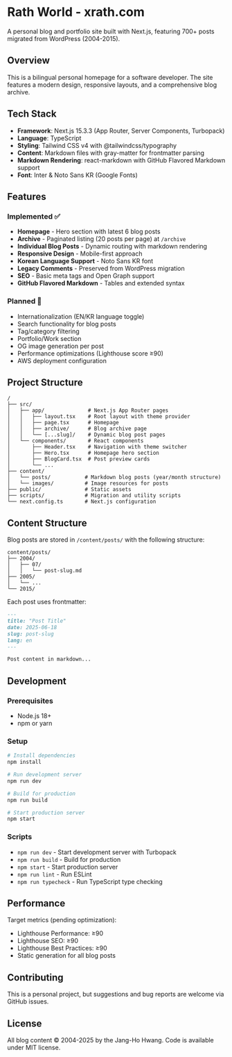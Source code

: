 # Rath World - xrath.com

A personal blog and portfolio site built with Next.js, featuring 700+ posts migrated from WordPress (2004-2015).

## Overview

This is a bilingual personal homepage for a software developer. The site features a modern design, responsive layouts, and a comprehensive blog archive.

## Tech Stack

- **Framework**: Next.js 15.3.3 (App Router, Server Components, Turbopack)
- **Language**: TypeScript
- **Styling**: Tailwind CSS v4 with @tailwindcss/typography
- **Content**: Markdown files with gray-matter for frontmatter parsing
- **Markdown Rendering**: react-markdown with GitHub Flavored Markdown support
- **Font**: Inter & Noto Sans KR (Google Fonts)

## Features

### Implemented ✅

- **Homepage** - Hero section with latest 6 blog posts
- **Archive** - Paginated listing (20 posts per page) at `/archive`
- **Individual Blog Posts** - Dynamic routing with markdown rendering
- **Responsive Design** - Mobile-first approach
- **Korean Language Support** - Noto Sans KR font
- **Legacy Comments** - Preserved from WordPress migration
- **SEO** - Basic meta tags and Open Graph support
- **GitHub Flavored Markdown** - Tables and extended syntax

### Planned 🚧

- Internationalization (EN/KR language toggle)
- Search functionality for blog posts
- Tag/category filtering
- Portfolio/Work section
- OG image generation per post
- Performance optimizations (Lighthouse score ≥90)
- AWS deployment configuration

## Project Structure

```
/
├── src/
│   ├── app/              # Next.js App Router pages
│   │   ├── layout.tsx    # Root layout with theme provider
│   │   ├── page.tsx      # Homepage
│   │   ├── archive/      # Blog archive page
│   │   └── [...slug]/    # Dynamic blog post pages
│   └── components/       # React components
│       ├── Header.tsx    # Navigation with theme switcher
│       ├── Hero.tsx      # Homepage hero section
│       ├── BlogCard.tsx  # Post preview cards
│       └── ...
├── content/
│   └── posts/           # Markdown blog posts (year/month structure)
│   └── images/          # Image resources for posts
├── public/              # Static assets
├── scripts/             # Migration and utility scripts
└── next.config.ts       # Next.js configuration
```

## Content Structure

Blog posts are stored in `/content/posts/` with the following structure:

```
content/posts/
├── 2004/
│   ├── 07/
│   │   └── post-slug.md
├── 2005/
│   └── ...
└── 2015/
```

Each post uses frontmatter:

```markdown
---
title: "Post Title"
date: 2025-06-18
slug: post-slug
lang: en
---

Post content in markdown...
```

## Development

### Prerequisites

- Node.js 18+
- npm or yarn

### Setup

```bash
# Install dependencies
npm install

# Run development server
npm run dev

# Build for production
npm run build

# Start production server
npm start
```

### Scripts

- `npm run dev` - Start development server with Turbopack
- `npm run build` - Build for production
- `npm start` - Start production server
- `npm run lint` - Run ESLint
- `npm run typecheck` - Run TypeScript type checking

## Performance

Target metrics (pending optimization):
- Lighthouse Performance: ≥90
- Lighthouse SEO: ≥90
- Lighthouse Best Practices: ≥90
- Static generation for all blog posts

## Contributing

This is a personal project, but suggestions and bug reports are welcome via GitHub issues.

## License

All blog content © 2004-2025 by the Jang-Ho Hwang. Code is available under MIT license.
